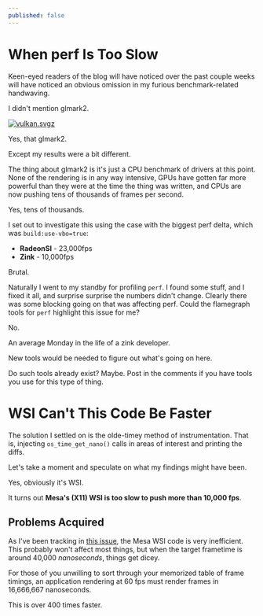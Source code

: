 ```yaml
---
published: false
---
```

# When perf Is Too Slow

Keen-eyed readers of the blog will have noticed over the past couple weeks will have noticed an obvious omission in my furious benchmark-related handwaving.

I didn't mention glmark2.

[![vulkan.svgz](https://phoronix.com/benchmark/result/radeonsi-vs-zink-opengl-benchmarks-2023/glmark2-1920-x-1080.svgz)](https://phoronix.com/benchmark/result/radeonsi-vs-zink-opengl-benchmarks-2023/glmark2-1920-x-1080.svgz)

Yes, that glmark2.

Except my results were a bit different.

The thing about glmark2 is it's just a CPU benchmark of drivers at this point. None of the rendering is in any way intensive, GPUs have gotten far more powerful than they were at the time the thing was written, and CPUs are now pushing tens of thousands of frames per second.

Yes, tens of thousands.

I set out to investigate this using the case with the biggest perf delta, which was `build:use-vbo=true`:
* **RadeonSI** - 23,000fps
* **Zink** - 10,000fps

Brutal.

Naturally I went to my standby for profiling `perf`. I found some stuff, and I fixed it all, and surprise surprise the numbers didn't change. Clearly there was some blocking going on that was affecting perf. Could the flamegraph tools for `perf` highlight this issue for me?

No.

An average Monday in the life of a zink developer.

New tools would be needed to figure out what's going on here.

Do such tools already exist? Maybe. Post in the comments if you have tools you use for this type of thing.

# WSI Can't This Code Be Faster
The solution I settled on is the olde-timey method of instrumentation. That is, injecting `os_time_get_nano()` calls in areas of interest and printing the diffs.

Let's take a moment and speculate on what my findings might have been.

Yes, obviously it's WSI.

It turns out **Mesa's (X11) WSI is too slow to push more than 10,000 fps**.

## Problems Acquired
As I've been tracking in [this issue](https://gitlab.freedesktop.org/mesa/mesa/-/issues/9201), the Mesa WSI code is very inefficient. This probably won't affect most things, but when the target frametime is around 40,000 *nanoseconds*, things get dicey.

For those of you unwilling to sort through your memorized table of frame timings, an application rendering at 60 fps must render frames in 16,666,667 nanoseconds.

This is over 400 times faster.

